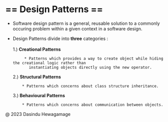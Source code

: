 # == Design Patterns ==
* Software design pattern is a general, reusable solution to a commonly occuring problem within a 
  given context in a software design.


* Design Patterns divide into **three** categories :
     <br>
     <br>
     1.) **Creational Patterns**
     
           * Patterns which provides a way to create object while hiding the creational logic rather than
             instantiating objects directly using the new operator.
                                                    
     2.) **Structural Patterns**
     
          * Patterns which concerns about class structure inheritance.
                                                    
     3.) **Behavioural Patterns**
     
          * Patterns which concerns about communication between objects.
 

@ 2023 Dasindu Hewagamage                                                  
